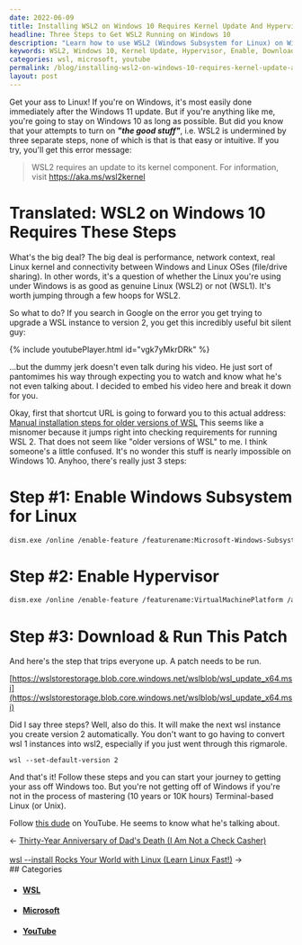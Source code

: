 ```yaml
---
date: 2022-06-09
title: Installing WSL2 on Windows 10 Requires Kernel Update And Hypervisor Turned On
headline: Three Steps to Get WSL2 Running on Windows 10
description: "Learn how to use WSL2 (Windows Subsystem for Linux) on Windows 10 with just three steps: enabling Windows Subsystem for Linux, enabling Hypervisor, and downloading and running a patch. To make sure any future WSL instances are version 2, run the command 'wsl --set-default-version 2'. For more information on Terminal-based Linux, follow Mike Levin on YouTube."
keywords: WSL2, Windows 10, Kernel Update, Hypervisor, Enable, Download, Run, Patch, Command, Terminal-based Linux, Mike Levin, YouTube
categories: wsl, microsoft, youtube
permalink: /blog/installing-wsl2-on-windows-10-requires-kernel-update-and-hypervisor-turned-on/
layout: post
---
```



Get your ass to Linux! If you're on Windows, it's most easily done immediately
after the Windows 11 update. But if you're anything like me, you're going to
stay on Windows 10 as long as possible. But did you know that your attempts to
turn on ***"the good stuff"***, i.e. WSL2 is undermined by three separate
steps, none of which is that is that easy or intuitive. If you try, you'll get
this error message:

> WSL2 requires an update to its kernel component. For information, visit
> https://aka.ms/wsl2kernel

# Translated: WSL2 on Windows 10 Requires These Steps

What's the big deal? The big deal is performance, network context, real Linux
kernel and connectivity between Windows and Linux OSes (file/drive sharing). In
other words, it's a question of whether the Linux you're using under Windows is
as good as genuine Linux (WSL2) or not (WSL1). It's worth jumping through a few
hoops for WSL2.

So what to do? If you search in Google on the error you get trying to upgrade a
WSL instance to version 2, you get this incredibly useful bit silent guy:

{% include youtubePlayer.html id="vgk7yMkrDRk" %}

...but the dummy jerk doesn't even talk during his video. He just sort of
pantomimes his way through expecting you to watch and know what he's not even
talking about. I decided to embed his video here and break it down for you.

Okay, first that shortcut URL is going to forward you to this actual address:
[Manual installation steps for older versions of WSL](https://docs.microsoft.com/en-us/windows/wsl/install-manual)
This seems like a misnomer because it jumps right into checking requirements
for running WSL 2. That does not seem like "older versions of WSL" to me. I
think someone's a little confused. It's no wonder this stuff is nearly
impossible on Windows 10. Anyhoo, there's really just 3 steps:

# Step #1: Enable Windows Subsystem for Linux

```bash
dism.exe /online /enable-feature /featurename:Microsoft-Windows-Subsystem-Linux /all /norestart
```

# Step #2: Enable Hypervisor

```bash
dism.exe /online /enable-feature /featurename:VirtualMachinePlatform /all /norestart
```

# Step #3: Download & Run This Patch

And here's the step that trips everyone up. A patch needs to be run.

[https://wslstorestorage.blob.core.windows.net/wslblob/wsl_update_x64.msi](https://wslstorestorage.blob.core.windows.net/wslblob/wsl_update_x64.msi)

Did I say three steps? Well, also do this. It will make the next wsl instance
you create version 2 automatically. You don't want to go having to convert wsl
1 instances into wsl2, especially if you just went through this rigmarole.

    wsl --set-default-version 2

And that's it! Follow these steps and you can start your journey to getting
your ass off Windows too. But you're not getting off of Windows if you're not
in the process of mastering (10 years or 10K hours) Terminal-based Linux (or
Unix).

Follow [this dude](https://YouTube.com/MikeLevin) on YouTube. He seems to know
what he's talking about.


<div class="arrow-links"><div class="post-nav-prev"><span class="arrow">&larr;&nbsp;</span><a href="/blog/thirty-year-anniversary-of-dad-s-death-i-am-not-a-check-casher/">Thirty-Year Anniversary of Dad's Death (I Am Not a Check Casher)</a></div> &nbsp; <div class="post-nav-next"><a href="/blog/wsl-install-rocks-your-world-with-linux-learn-linux-fast/">wsl --install Rocks Your World with Linux (Learn Linux Fast!)</a><span class="arrow">&nbsp;&rarr;</span></div></div>
## Categories

<ul>
<li><h4><a href='/wsl/'>WSL</a></h4></li>
<li><h4><a href='/microsoft/'>Microsoft</a></h4></li>
<li><h4><a href='/youtube/'>YouTube</a></h4></li></ul>